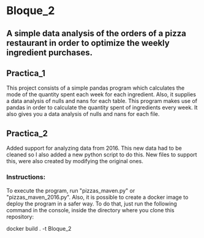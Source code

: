 # Bloque_2

## A simple data analysis of the orders of a pizza restaurant in order to optimize the weekly ingredient purchases.
## Practica_1
This project consists of a simple pandas program which calculates the mode of the quantity spent each week for each ingredient.
Also, it supplies a data analysis of nulls and nans for each table.
This program makes use of pandas in order to calculate the quantity spent of ingredients every week. It also gives you a data analysis of nulls and nans for each file.

## Practica_2
Added support for analyzing data from 2016. This new data had to be cleaned so I also added a new python script to do this.
New files to support this, were also created by modifying the original ones.

### Instructions:
To execute the program, run "pizzas_maven.py" or "pizzas_maven_2016.py".
Also, it is possible to create a docker image to deploy the program in a safer way.
To do that, just run the following command in the console, inside the directory where you clone this repository:

docker build . -t Bloque_2
